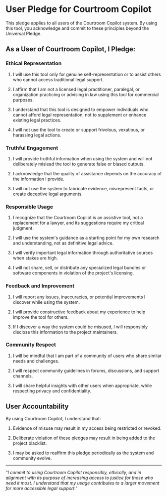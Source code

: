# User Pledge for Courtroom Copilot

This pledge applies to all users of the Courtroom Copilot system. By using this tool, you acknowledge and commit to these principles beyond the Universal Pledge.

## As a User of Courtroom Copilot, I Pledge:

### Ethical Representation

1. I will use this tool only for genuine self-representation or to assist others who cannot access traditional legal support.

2. I affirm that I am not a licensed legal practitioner, paralegal, or organization practicing or advising in law using this tool for commercial purposes.

3. I understand that this tool is designed to empower individuals who cannot afford legal representation, not to supplement or enhance existing legal practices.

4. I will not use the tool to create or support frivolous, vexatious, or harassing legal actions.

### Truthful Engagement

1. I will provide truthful information when using the system and will not deliberately mislead the tool to generate false or biased outputs.

2. I acknowledge that the quality of assistance depends on the accuracy of the information I provide.

3. I will not use the system to fabricate evidence, misrepresent facts, or create deceptive legal arguments.

### Responsible Usage

1. I recognize that the Courtroom Copilot is an assistive tool, not a replacement for a lawyer, and its suggestions require my critical judgment.

2. I will use the system's guidance as a starting point for my own research and understanding, not as definitive legal advice.

3. I will verify important legal information through authoritative sources when stakes are high.

4. I will not share, sell, or distribute any specialized legal bundles or software components in violation of the project's licensing.

### Feedback and Improvement

1. I will report any issues, inaccuracies, or potential improvements I discover while using the system.

2. I will provide constructive feedback about my experience to help improve the tool for others.

3. If I discover a way the system could be misused, I will responsibly disclose this information to the project maintainers.

### Community Respect

1. I will be mindful that I am part of a community of users who share similar needs and challenges.

2. I will respect community guidelines in forums, discussions, and support channels.

3. I will share helpful insights with other users when appropriate, while respecting privacy and confidentiality.

## User Accountability

By using Courtroom Copilot, I understand that:

1. Evidence of misuse may result in my access being restricted or revoked.

2. Deliberate violation of these pledges may result in being added to the project blacklist.

3. I may be asked to reaffirm this pledge periodically as the system and community evolve.

---

*"I commit to using Courtroom Copilot responsibly, ethically, and in alignment with its purpose of increasing access to justice for those who need it most. I understand that my usage contributes to a larger movement for more accessible legal support."*

